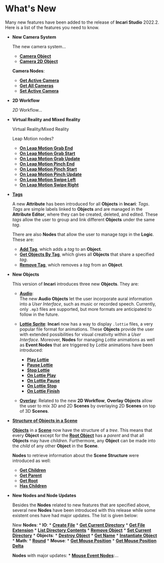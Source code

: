 # What's New

Many new features have been added to the release of **Incari Studio** 2022.2. Here is a list of the features you need to know.

* **New Camera System**

    The new camera system...
       
   * [**Camera Object**](../objects-and-types/scene-objects/camera.md) 
   * [**Camera 2D Object**](../objects-and-types/scene2d-objects/camera2d.md)

    **Camera Nodes**:
    
    * [**Get Active Camera**](../toolbox/incari/camera/get-active-camera.md)
    * [**Get All Cameras**](../toolbox/incari/camera/get-all-cameras.md)
    * [**Set Active Camera**](../toolbox/incari/camera/set-active-camera.md)

* **2D Workflow**

    *2D* Workflow...

* **Virtual Reality and Mixed Reality**

    Virtual Reality/Mixed Reality

    Leap Motion nodes?

    * [**On Leap Motion Grab End**](../toolbox/events/leapmotion/on-leapmotion-grab-end.md)
    * [**On Leap Motion Grab Start**](../toolbox/events/leapmotion/on-leapmotion-grab-start.md)
    * [**On Leap Motion Grab Update**](../toolbox/events/leapmotion/on-leapmotion-grab-update.md)
    * [**On Leap Motion Pinch End**](../toolbox/events/leapmotion/on-leapmotion-pinch-end.md)
    * [**On Leap Motion Pinch Start**](../toolbox/events/leapmotion/on-leapmotion-pinch-start.md)
    * [**On Leap Motion Pinch Update**](../toolbox/events/leapmotion/on-leapmotion-pinch-update.md)
    * [**On Leap Motion Swipe Left**](../toolbox/events/leapmotion/on-leapmotion-swipe-left.md)
    * [**On Leap Motion Swipe Right**](../toolbox/events/leapmotion/on-leapmotion-swipe-right.md)

<!-- * **Viewport**

    Now the **ViewPort**...
 -->
* [**Tags**](../objects-and-types/attributes/common-attributes/tag.md)

    A new **Attribute** has been introduced for all **Objects** in **Incari**: *Tags*. *Tags* are simple labels linked to **Objects** and are managed in the **Attribute Editor**, where they can be created, deleted, and edited. These *tags* allow the user to group and link different **Objects** under the same *tag*.

    There are also **Nodes** that allow the user to manage *tags* in the **Logic**. These are:

    * [**Add Tag**](../toolbox/incari/object/add-tag.md), which adds a *tag* to an **Object**.
    * [**Get Objects By Tag**](../toolbox/incari/object/get-objects-by-tag.md), which gives all **Objects** that share a specified *tag*.
    * [**Remove Tag**](../toolbox/incari/object/remove-tag.md), which removes a *tag* from an **Object**.

 
* **New Objects**

    This version of **Incari** introduces three new **Objects**. They are:
    
    * [**Audio**](../objects-and-types/scene-objects/audio.md):  
        The new **Audio Objects** let the user incorporate aural information into a *User Interface*, such as music or recorded speech. Currently, only `.mp3` files are supported, but more formats are anticipated to follow in the future.

    * [**Lottie Sprite**](../objects-and-types/scene-objects/lottie-sprite.md):
        **Incari** now has a way to display `.lottie` files, a very popular file format for animations. These **Objects** provide the user with extended possibilities for visual creativity within a *User Interface*.
        Moreover, **Nodes** for managing *Lottie* animations as well as **Event Nodes** that are triggered by *Lottie* animations have been introduced:
         * [**Play Lottie**](../toolbox/incari/lottie/play-lottie.md)
         * [**Pause Lottie**](../toolbox/incari/lottie/pause-lottie.md)
         * [**Stop Lottie**](../toolbox/incari/lottie/stop-lottie.md)
         * [**On Lottie Play**](../toolbox/events/lottie/on-lottie-play.md)
         * [**On Lottie Pause**](../toolbox/events/lottie/on-lottie-pause.md)
         * [**On Lottie Stop**](../toolbox/events/lottie/on-lottie-stop.md)
         * [**On Lottie Finish**](../toolbox/events/lottie/on-lottie-finish.md)

    * [**Overlay**](../objects-and-types/scene-objects/overlay.md):
       Related to the new **2D Workflow**, **Overlay Objects** allow the user to mix 3D and 2D **Scenes** by overlaying 2D **Scenes** on top of 3D **Scenes**. 
    
* [**Structure of Objects in a Scene**](../objects-and-types/scene-objects/README.md#structure-in-a-scene)

    [**Objects**](../objects-and-types/scene-objects/README.md) in a [**Scene**](../objects-and-types/project-objects/scene.md) now have the structure of a *tree*. This means that every **Object** except for the [**Root Object**](../objects-and-types/scene-objects/README.md#root-object) has a *parent* and that all **Objects** may have *children*. Furthermore, any **Object** can be made into the *child* of any other **Object** in the **Scene**.

    **Nodes** to retrieve information about the **Scene Structure** were introduced as well:

    * [**Get Children**](../toolbox/incari/object/get-children.md)
    * [**Get Parent**](../toolbox/incari/object/get-parent.md)
    * [**Get Root**](../toolbox/incari/object/get-root.md)
    * [**Has Children**](../toolbox/incari/object/has-children.md)



* **New Nodes and Node Updates**

    Besides the **Nodes** related to new features that are specified above, several new **Nodes** have been introduced with this release while some existent ones have had major updates. The list is given below:

    New **Nodes**:
      * **IO**: 
        * [**Create File**](../toolbox/io/createfile.md)
        * [**Get Current Directory**](../toolbox/io/getcurrentdirectory.md)
        * [**Get File Extension**](../toolbox/io/getfileextension.md)
        * [**List Directory Contents**](../toolbox/io/listdirectorycontent.md)
        * [**Remove Object**](../toolbox/io/remove.md)
        * [**Set Current Directory**](../toolbox/io/setcurrentdirectory.md)
      * **Objects**: 
        * [**Destroy Object**](../toolbox/incari/object/destroy.md)
        * [**Get Name**](../toolbox/incari/object/get-name.md)
        * [**Instantiate Object**](../toolbox/incari/object/instantiate.md)
      * **Math**: 
        * [**Round**](../toolbox/math/round.md)
      * **Mouse**:
        * [**Get Mouse Position**](../toolbox/events/mouse/getmouseposition.md)
        * [**Get Mouse Position Delta**](../toolbox/events/mouse/getmousepositiondelta.md)
    
    **Nodes** with major updates:
      * [**Mouse Event Nodes**]():... 
    

